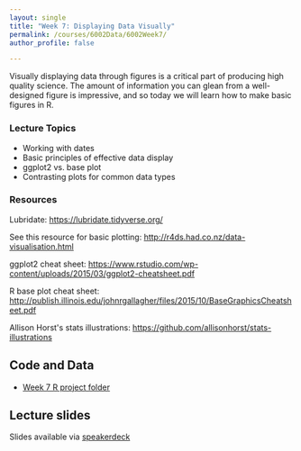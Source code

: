 ```yaml
---
layout: single
title: "Week 7: Displaying Data Visually"
permalink: /courses/6002Data/6002Week7/
author_profile: false

---
```


Visually displaying data through figures is a critical part of producing high quality science. The amount of information you can glean from a well-designed figure is impressive, and so today we will learn how to make basic figures in R.

### Lecture Topics
* Working with dates
* Basic principles of effective data display
* ggplot2 vs. base plot
* Contrasting plots for common data types

### Resources

Lubridate: https://lubridate.tidyverse.org/

See this resource for basic plotting: http://r4ds.had.co.nz/data-visualisation.html

ggplot2 cheat sheet: https://www.rstudio.com/wp-content/uploads/2015/03/ggplot2-cheatsheet.pdf

R base plot cheat sheet: http://publish.illinois.edu/johnrgallagher/files/2015/10/BaseGraphicsCheatsheet.pdf

Allison Horst's stats illustrations: https://github.com/allisonhorst/stats-illustrations

## Code and Data

* [Week 7 R project folder](/assets/images/FISH6002_Week7.zip) 

## Lecture slides

<script async class="speakerdeck-embed" data-id="f8fc9cb53a5a46ebabbaa95c49796510" data-ratio="1.77777777777778" src="//speakerdeck.com/assets/embed.js"></script>

Slides available via [speakerdeck](https://speakerdeck.com/pandalusplatyceros/fish-6002-week-7-displaying-data-visually-1)
